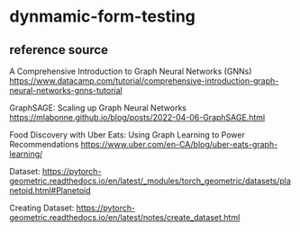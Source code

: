 # dynmamic-form-testing

## reference source
A Comprehensive Introduction to Graph Neural Networks (GNNs)
https://www.datacamp.com/tutorial/comprehensive-introduction-graph-neural-networks-gnns-tutorial

GraphSAGE: Scaling up Graph Neural Networks
https://mlabonne.github.io/blog/posts/2022-04-06-GraphSAGE.html


Food Discovery with Uber Eats: Using Graph Learning to Power Recommendations
https://www.uber.com/en-CA/blog/uber-eats-graph-learning/

Dataset:
https://pytorch-geometric.readthedocs.io/en/latest/_modules/torch_geometric/datasets/planetoid.html#Planetoid

Creating Dataset:
https://pytorch-geometric.readthedocs.io/en/latest/notes/create_dataset.html